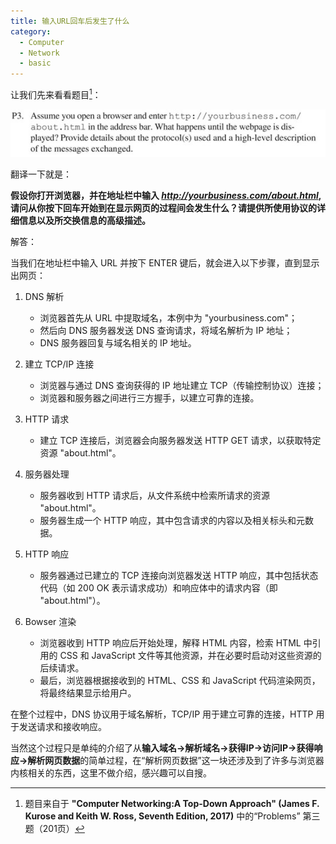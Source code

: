 ```yaml
---
title: 输入URL回车后发生了什么
category:
  - Computer
  - Network
  - basic
---
```


让我们先来看看题目[^first]：

![A question asking whats_going_on_from_enterURL_to_bowser_display](./assets/img/whats_going_on_from_enterURL_to_bowser_display.jpg)

翻译一下就是：

**假设你打开浏览器，并在地址栏中输入 *<http://yourbusiness.com/about.html>*, 请问从你按下回车开始到在显示网页的过程间会发生什么？请提供所使用协议的详细信息以及所交换信息的高级描述。**

解答：

当我们在地址栏中输入 URL 并按下 ENTER 键后，就会进入以下步骤，直到显示出网页：

1. DNS 解析

    - 浏览器首先从 URL 中提取域名，本例中为 "yourbusiness.com"；
    - 然后向 DNS 服务器发送 DNS 查询请求，将域名解析为 IP 地址；
    - DNS 服务器回复与域名相关的 IP 地址。

2. 建立 TCP/IP 连接

    - 浏览器与通过 DNS 查询获得的 IP 地址建立 TCP（传输控制协议）连接；
    - 浏览器和服务器之间进行三方握手，以建立可靠的连接。

3. HTTP 请求

    - 建立 TCP 连接后，浏览器会向服务器发送 HTTP GET 请求，以获取特定资源 "about.html"。

4. 服务器处理

    - 服务器收到 HTTP 请求后，从文件系统中检索所请求的资源 "about.html"。
    - 服务器生成一个 HTTP 响应，其中包含请求的内容以及相关标头和元数据。

5. HTTP 响应

    - 服务器通过已建立的 TCP 连接向浏览器发送 HTTP 响应，其中包括状态代码（如 200 OK 表示请求成功）和响应体中的请求内容（即 "about.html"）。

6. Bowser 渲染

    - 浏览器收到 HTTP 响应后开始处理，解释 HTML 内容，检索 HTML 中引用的 CSS 和 JavaScript 文件等其他资源，并在必要时启动对这些资源的后续请求。
    - 最后，浏览器根据接收到的 HTML、CSS 和 JavaScript 代码渲染网页，将最终结果显示给用户。

在整个过程中，DNS 协议用于域名解析，TCP/IP 用于建立可靠的连接，HTTP 用于发送请求和接收响应。

当然这个过程只是单纯的介绍了从**输入域名→解析域名→获得IP→访问IP→获得响应→解析网页数据**的简单过程，在“解析网页数据”这一块还涉及到了许多与浏览器内核相关的东西，这里不做介绍，感兴趣可以自搜。

[^first]: 题目来自于 **"Computer Networking:A Top-Down Approach" (James F. Kurose and Keith W. Ross, Seventh Edition, 2017)** 中的“Problems” 第三题（201页）
